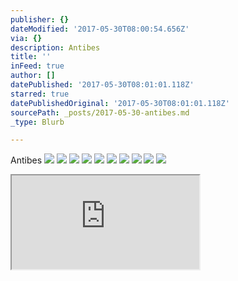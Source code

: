 ```yaml
---
publisher: {}
dateModified: '2017-05-30T08:00:54.656Z'
via: {}
description: Antibes
title: ''
inFeed: true
author: []
datePublished: '2017-05-30T08:01:01.118Z'
starred: true
datePublishedOriginal: '2017-05-30T08:01:01.118Z'
sourcePath: _posts/2017-05-30-antibes.md
_type: Blurb

---
```

Antibes
![](https://the-grid-user-content.s3-us-west-2.amazonaws.com/928e1606-69ae-4fb5-80fb-93676aa9a588.jpg)
![](https://the-grid-user-content.s3-us-west-2.amazonaws.com/8cd5e016-b5be-4ea9-8e83-4fd7241355e8.jpg)
![](https://the-grid-user-content.s3-us-west-2.amazonaws.com/29d3c35e-1f03-4f88-a092-daf8bd620e18.jpg)
![](https://the-grid-user-content.s3-us-west-2.amazonaws.com/4951d237-46e7-4064-8c77-ec558cc67945.jpg)
![](https://the-grid-user-content.s3-us-west-2.amazonaws.com/0898f2c5-322a-48bb-b8fe-6e65bb75f790.jpg)
![](https://the-grid-user-content.s3-us-west-2.amazonaws.com/951d2d8b-f16b-49a8-a690-9247ed0708ee.jpg)
![](https://the-grid-user-content.s3-us-west-2.amazonaws.com/7e5e8dea-6400-4934-9a3a-d233c70b9ce1.jpg)
![](https://the-grid-user-content.s3-us-west-2.amazonaws.com/cdf552e7-1f5e-4340-8f9b-c95fe9795201.jpg)
![](https://the-grid-user-content.s3-us-west-2.amazonaws.com/8722f223-d204-4282-bf1f-536b4cd1f272.jpg)
![](https://the-grid-user-content.s3-us-west-2.amazonaws.com/2b5bc45b-3955-499a-a89e-e80f687f7211.jpg)

<iframe src="https://the-grid.github.io/ed-location/?latitude=43.58&amp;longitude=7.12306&amp;zoom=11&amp;address=Antibes%2C%20Alpes-Maritimes%2C%20France" style=""></iframe>
